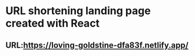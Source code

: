 # URL shortening landing page created with React

## URL:https://loving-goldstine-dfa83f.netlify.app/
